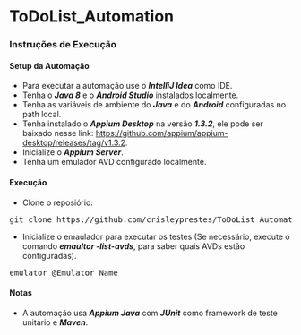 # ToDoList_Automation

### Instruções de Execução

#### Setup da Automação

- Para executar a automação use o **_IntelliJ Idea_** como IDE.
- Tenha o **_Java 8_** e o **_Android Studio_** instalados localmente.
- Tenha as variáveis de ambiente do **_Java_** e do **_Android_** configuradas no path local.
- Tenha instalado o **_Appium Desktop_** na versão **_1.3.2_**, ele pode ser baixado nesse link: https://github.com/appium/appium-desktop/releases/tag/v1.3.2.
- Inicialize o **_Appium Server_**.
- Tenha um emulador AVD configurado localmente.

#### Execução

- Clone o reposiório:
<pre>git clone https://github.com/crisleyprestes/ToDoList_Automation.git</pre>

- Inicialize o emaulador para executar os testes (Se necessário, execute o comando **_emaultor -list-avds_**, para saber quais AVDs estão configuradas).
<pre>emulator @Emulator_Name</pre>

#### Notas

- A automação usa **_Appium Java_** com **_JUnit_** como framework de teste unitário e **_Maven_**.
